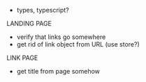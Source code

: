 
- types, typescript?

LANDING PAGE
- verify that links go somewhere
- get rid of link object from URL (use store?)

LINK PAGE
- get title from page somehow
